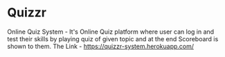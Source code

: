 # Quizzr
Online Quiz System - It's Online Quiz platform where user can log in and test their skills by playing quiz of given topic and at the end Scoreboard is shown to them.
The Link - https://quizzr-system.herokuapp.com/
